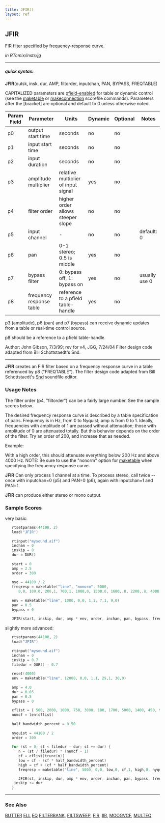 ```yaml
---
title: JFIR()
layout: ref
---
```


## JFIR

FIR filter specified by frequency-response curve.

*in RTcmix/insts/jg*  
  

-----

##### quick syntax:

**JFIR**(outsk, insk, dur, AMP, filtorder, inputchan, PAN, BYPASS,
FREQTABLE)

CAPITALIZED parameters are [pfield-enabled](pfield-enabled.html) for
table or dynamic control (see the
[maketable](../scorefile/maketable.html) or
[makeconnection](../scorefile/makeconnection.html) scorefile
commands). Parameters after the \[bracket\] are optional and default to
0 unless otherwise noted.


Param Field	| Parameter | Units | Dynamic | Optional | Notes
----------- | --------- | ----- | -------- | --------- | ---------
p0 | output start time | seconds | no | no | 
p1 | input start time | seconds | no | no | 
p2 | input duration | seconds | no | no | 
p3 | amplitude multiplier | relative multiplier of input signal | yes | no | 
p4 | filter order | higher order allows steeper slope | no | no | 
p5 | input channel |  -  | no | no | default: 0
p6 | pan | 0-1 stereo; 0.5 is middle | yes | no | 
p7 | bypass filter | 0: bypass off, 1: bypass on | yes | no | usually use 0 | 
p8 | frequency response table | reference to a pfield table-handle | yes | no | 

   p3 (amplitude), p6 (pan) and p7 (bypass) can receive dynamic updates from
   a table or real-time control source.

   p8 should be a reference to a pfield table-handle.

   Author:  John Gibson, 7/3/99; rev for v4, JGG, 7/24/04
   Filter design code adapted from Bill Schottstaedt's Snd.

  

-----

  
**JFIR** creates an FIR filter based on a frequency response curve in a
table referenced by p8 ("FREQTABLE"). The filter design code adapted
from Bill Schottstaedt's
[Snd](http://www-ccrma.stanford.edu/software/snd/) soundfile editor.

### Usage Notes

The filter order (p4, "filtorder") can be a fairly large number. See the
sample scores below.

The desired frequency response curve is described by a table
specification of pairs. Frequency is in Hz, from 0 to Nyquist; amp is
from 0 to 1. Ideally, frequencies with amplitude of 1 are passed without
attenuation; those with amplitude of 0 are attenuated totally. But this
behavior depends on the order of the filter. Try an order of 200, and
increase that as needed.

Example:

With a high order, this should attenuate everything below 200 Hz and
above 4000 Hz. NOTE: Be sure to use the "nonorm" option for
[maketable](../scorefile/maketable.html) when specifying the frequency
response curve.

**JFIR** Can only process 1 channel at a time. To process stereo, call
twice -- once with inputchan=0 (p5) and PAN=0 (p6), again with
inputchan=1 and PAN=1.

**JFIR** can produce either stereo or mono output.

### Sample Scores

very basic:

```cpp
   rtsetparams(44100, 2)
   load("JFIR")
   
   rtinput("mysound.aif")
   inchan = 0
   inskip = 0
   dur = DUR()
   
   start = 0
   amp = 2.5
   order = 300
   
   nyq = 44100 / 2
   freqresp = maketable("line", "nonorm", 5000,
      0,0, 100,0, 200,1, 700,1, 1000,0, 1500,0, 1600,.8, 2200,.8, 4000,0, nyq,0)
   
   env = maketable("line", 1000, 0,0, 1,1, 7,1, 9,0)
   pan = 0.5
   bypass = 0
   
   JFIR(start, inskip, dur, amp * env, order, inchan, pan, bypass, freqresp)
```

  
  
slightly more advanced:

```cpp
   rtsetparams(44100, 2)
   load("JFIR")
   
   rtinput("mysound.aif")
   inchan = 0
   inskip = 0.7
   filedur = DUR() - 0.7
   
   reset(4000)
   env = maketable("line", 12000, 0,0, 1,1, 29,1, 30,0)
   
   amp = 4.0
   dur = 0.05
   pan = 0.5
   bypass = 0
   
   cflist = { 500, 2000, 1000, 750, 3000, 180, 1700, 5000, 1400, 450, 900, 2200 }
   numcf = len(cflist)
   
   half_bandwidth_percent = 0.50
   
   nyquist = 44100 / 2
   order = 300
   
   for (st = 0; st < filedur - dur; st += dur) {
      n = (st / filedur) * (numcf - 1)
      cf = cflist[trunc(n)]
      low = cf - (cf * half_bandwidth_percent)
      high = cf + (cf * half_bandwidth_percent)
      freqresp = maketable("line", 5000, 0,0, low,0, cf,1, high,0, nyquist,0)

      JFIR(st, inskip, dur, amp * env, order, inchan, pan, bypass, freqresp)
    inskip += dur
   }
```

  

-----

### See Also

[BUTTER](BUTTER.html) [ELL](ELL.html) [EQ](EQ.html)
[FILTERBANK](FILTERBANK.html), [FILTSWEEP](FILTSWEEP.html),
[FIR](FIR.html), [IIR](IIR.html), [MOOGVCF](MOOGVCF.html),
[MULTEQ](MULTEQ.html)
